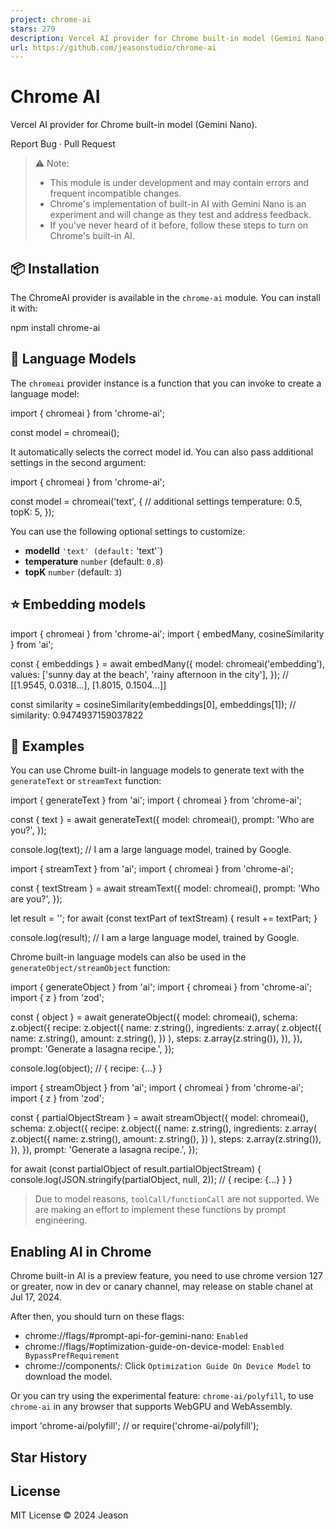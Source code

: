 ```yaml
---
project: chrome-ai
stars: 279
description: Vercel AI provider for Chrome built-in model (Gemini Nano)
url: https://github.com/jeasonstudio/chrome-ai
---
```


Chrome AI
=========

Vercel AI provider for Chrome built-in model (Gemini Nano).

Report Bug · Pull Request

> ⚠️ Note:
> 
> -   This module is under development and may contain errors and frequent incompatible changes.
> -   Chrome's implementation of built-in AI with Gemini Nano is an experiment and will change as they test and address feedback.
> -   If you've never heard of it before, follow these steps to turn on Chrome's built-in AI.

📦 Installation
---------------

The ChromeAI provider is available in the `chrome-ai` module. You can install it with:

npm install chrome-ai

🦄 Language Models
------------------

The `chromeai` provider instance is a function that you can invoke to create a language model:

import { chromeai } from 'chrome-ai';

const model \= chromeai();

It automatically selects the correct model id. You can also pass additional settings in the second argument:

import { chromeai } from 'chrome-ai';

const model \= chromeai('text', {
  // additional settings
  temperature: 0.5,
  topK: 5,
});

You can use the following optional settings to customize:

-   **modelId** `'text' (default:` 'text'\`)
-   **temperature** `number` (default: `0.8`)
-   **topK** `number` (default: `3`)

⭐️ Embedding models
-------------------

import { chromeai } from 'chrome-ai';
import { embedMany, cosineSimilarity } from 'ai';

const { embeddings } \= await embedMany({
  model: chromeai('embedding'),
  values: \['sunny day at the beach', 'rainy afternoon in the city'\],
});
// \[\[1.9545, 0.0318...\], \[1.8015, 0.1504...\]\]

const similarity \= cosineSimilarity(embeddings\[0\], embeddings\[1\]);
// similarity: 0.9474937159037822

🎯 Examples
-----------

You can use Chrome built-in language models to generate text with the `generateText` or `streamText` function:

import { generateText } from 'ai';
import { chromeai } from 'chrome-ai';

const { text } \= await generateText({
  model: chromeai(),
  prompt: 'Who are you?',
});

console.log(text); //  I am a large language model, trained by Google.

import { streamText } from 'ai';
import { chromeai } from 'chrome-ai';

const { textStream } \= await streamText({
  model: chromeai(),
  prompt: 'Who are you?',
});

let result \= '';
for await (const textPart of textStream) {
  result += textPart;
}

console.log(result);
//  I am a large language model, trained by Google.

Chrome built-in language models can also be used in the `generateObject/streamObject` function:

import { generateObject } from 'ai';
import { chromeai } from 'chrome-ai';
import { z } from 'zod';

const { object } \= await generateObject({
  model: chromeai(),
  schema: z.object({
    recipe: z.object({
      name: z.string(),
      ingredients: z.array(
        z.object({
          name: z.string(),
          amount: z.string(),
        })
      ),
      steps: z.array(z.string()),
    }),
  }),
  prompt: 'Generate a lasagna recipe.',
});

console.log(object);
// { recipe: {...} }

import { streamObject } from 'ai';
import { chromeai } from 'chrome-ai';
import { z } from 'zod';

const { partialObjectStream } \= await streamObject({
  model: chromeai(),
  schema: z.object({
    recipe: z.object({
      name: z.string(),
      ingredients: z.array(
        z.object({
          name: z.string(),
          amount: z.string(),
        })
      ),
      steps: z.array(z.string()),
    }),
  }),
  prompt: 'Generate a lasagna recipe.',
});

for await (const partialObject of result.partialObjectStream) {
  console.log(JSON.stringify(partialObject, null, 2));
  // { recipe: {...} }
}

> Due to model reasons, `toolCall/functionCall` are not supported. We are making an effort to implement these functions by prompt engineering.

Enabling AI in Chrome
---------------------

Chrome built-in AI is a preview feature, you need to use chrome version 127 or greater, now in dev or canary channel, may release on stable chanel at Jul 17, 2024.

After then, you should turn on these flags:

-   chrome://flags/#prompt-api-for-gemini-nano: `Enabled`
-   chrome://flags/#optimization-guide-on-device-model: `Enabled BypassPrefRequirement`
-   chrome://components/: Click `Optimization Guide On Device Model` to download the model.

Or you can try using the experimental feature: `chrome-ai/polyfill`, to use `chrome-ai` in any browser that supports WebGPU and WebAssembly.

import 'chrome-ai/polyfill';
// or
require('chrome-ai/polyfill');

Star History
------------

License
-------

MIT License © 2024 Jeason
